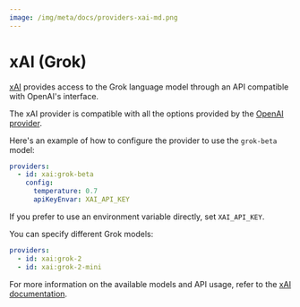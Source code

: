 ```yaml
---
image: /img/meta/docs/providers-xai-md.png
---
```


# xAI (Grok)

[xAI](https://x.ai/) provides access to the Grok language model through an API compatible with OpenAI's interface.

The xAI provider is compatible with all the options provided by the [OpenAI provider](/docs/providers/openai/).

Here's an example of how to configure the provider to use the `grok-beta` model:

```yaml
providers:
  - id: xai:grok-beta
    config:
      temperature: 0.7
      apiKeyEnvar: XAI_API_KEY
```

If you prefer to use an environment variable directly, set `XAI_API_KEY`.

You can specify different Grok models:

```yaml
providers:
  - id: xai:grok-2
  - id: xai:grok-2-mini
```

For more information on the available models and API usage, refer to the [xAI documentation](https://docs.x.ai/docs).
